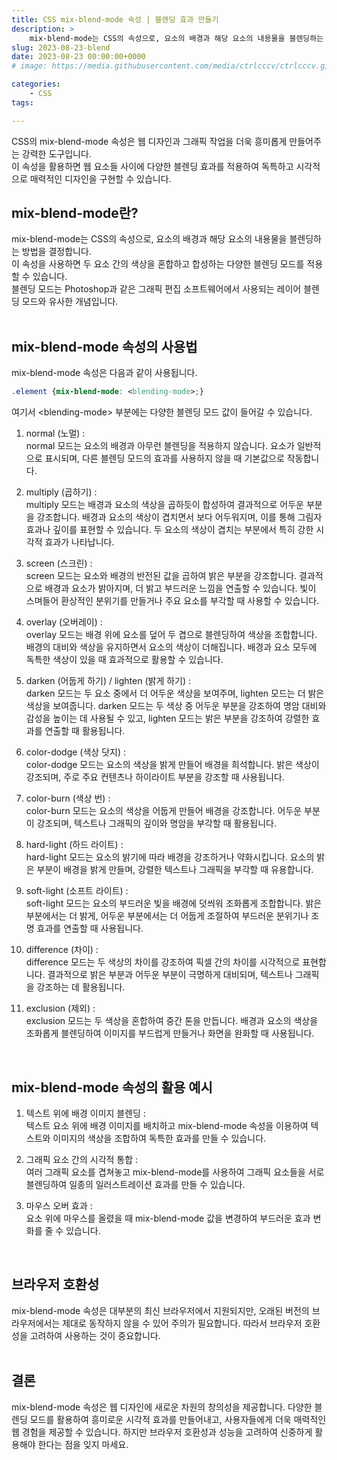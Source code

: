 ```yaml
---
title: CSS mix-blend-mode 속성 | 블렌딩 효과 만들기
description: >  
    mix-blend-mode는 CSS의 속성으로, 요소의 배경과 해당 요소의 내용물을 블렌딩하는 방법을 결정합니다. Photoshop과 같은 그래픽 편집 소프트웨어에서 사용되는 레이어 블렌딩 모드와 유사한 개념입니다.
slug: 2023-08-23-blend
date: 2023-08-23 00:00:00+0000
# image: https://media.githubusercontent.com/media/ctrlcccv/ctrlcccv.github.io/master/assets/img/post/highlighter.webp

categories:
    - CSS
tags:

---
```

CSS의 mix-blend-mode 속성은 웹 디자인과 그래픽 작업을 더욱 흥미롭게 만들어주는 강력한 도구입니다.   
이 속성을 활용하면 웹 요소들 사이에 다양한 블렌딩 효과를 적용하여 독특하고 시각적으로 매력적인 디자인을 구현할 수 있습니다.  

## mix-blend-mode란?
mix-blend-mode는 CSS의 속성으로, 요소의 배경과 해당 요소의 내용물을 블렌딩하는 방법을 결정합니다.   
이 속성을 사용하면 두 요소 간의 색상을 혼합하고 합성하는 다양한 블렌딩 모드를 적용할 수 있습니다.   
블렌딩 모드는 Photoshop과 같은 그래픽 편집 소프트웨어에서 사용되는 레이어 블렌딩 모드와 유사한 개념입니다.  
<br>

## mix-blend-mode 속성의 사용법 
mix-blend-mode 속성은 다음과 같이 사용됩니다.
```css
.element {mix-blend-mode: <blending-mode>;}
```
여기서  &lt;blending-mode&gt; 부분에는 다양한 블렌딩 모드 값이 들어갈 수 있습니다.

1. normal (노멀) :  
normal 모드는 요소의 배경과 아무런 블렌딩을 적용하지 않습니다. 요소가 일반적으로 표시되며, 다른 블렌딩 모드의 효과를 사용하지 않을 때 기본값으로 작동합니다.

2. multiply (곱하기) :  
multiply 모드는 배경과 요소의 색상을 곱하듯이 합성하여 결과적으로 어두운 부분을 강조합니다. 배경과 요소의 색상이 겹치면서 보다 어두워지며, 이를 통해 그림자 효과나 깊이를 표현할 수 있습니다. 두 요소의 색상이 겹치는 부분에서 특히 강한 시각적 효과가 나타납니다.

3. screen (스크린) :  
screen 모드는 요소와 배경의 반전된 값을 곱하여 밝은 부분을 강조합니다. 결과적으로 배경과 요소가 밝아지며, 더 밝고 부드러운 느낌을 연출할 수 있습니다. 빛이 스며들어 환상적인 분위기를 만들거나 주요 요소를 부각할 때 사용할 수 있습니다.

4. overlay (오버레이) :  
overlay 모드는 배경 위에 요소를 덮어 두 겹으로 블렌딩하여 색상을 조합합니다. 배경의 대비와 색상을 유지하면서 요소의 색상이 더해집니다. 배경과 요소 모두에 독특한 색상이 있을 때 효과적으로 활용할 수 있습니다.

5. darken (어둡게 하기) / lighten (밝게 하기) :  
darken 모드는 두 요소 중에서 더 어두운 색상을 보여주며, lighten 모드는 더 밝은 색상을 보여줍니다. darken 모드는 두 색상 중 어두운 부분을 강조하여 명암 대비와 감성을 높이는 데 사용될 수 있고, lighten 모드는 밝은 부분을 강조하여 강렬한 효과를 연출할 때 활용됩니다.

6. color-dodge (색상 닷지) :  
color-dodge 모드는 요소의 색상을 밝게 만들어 배경을 희석합니다. 밝은 색상이 강조되며, 주로 주요 컨텐츠나 하이라이트 부분을 강조할 때 사용됩니다.

7. color-burn (색상 번) :  
color-burn 모드는 요소의 색상을 어둡게 만들어 배경을 강조합니다. 어두운 부분이 강조되며, 텍스트나 그래픽의 깊이와 명암을 부각할 때 활용됩니다.

8. hard-light (하드 라이트) :  
hard-light 모드는 요소의 밝기에 따라 배경을 강조하거나 약화시킵니다. 요소의 밝은 부분이 배경을 밝게 만들며, 강렬한 텍스트나 그래픽을 부각할 때 유용합니다.

9. soft-light (소프트 라이트) :  
soft-light 모드는 요소의 부드러운 빛을 배경에 덧씌워 조화롭게 조합합니다. 밝은 부분에서는 더 밝게, 어두운 부분에서는 더 어둡게 조절하여 부드러운 분위기나 조명 효과를 연출할 때 사용됩니다.

10. difference (차이) :  
difference 모드는 두 색상의 차이를 강조하여 픽셀 간의 차이를 시각적으로 표현합니다. 결과적으로 밝은 부분과 어두운 부분이 극명하게 대비되며, 텍스트나 그래픽을 강조하는 데 활용됩니다.

11. exclusion (제외) :  
exclusion 모드는 두 색상을 혼합하여 중간 톤을 만듭니다. 배경과 요소의 색상을 조화롭게 블렌딩하여 이미지를 부드럽게 만들거나 화면을 완화할 때 사용됩니다.  
<br>

## mix-blend-mode 속성의 활용 예시
1. 텍스트 위에 배경 이미지 블렌딩 :  
텍스트 요소 위에 배경 이미지를 배치하고 mix-blend-mode 속성을 이용하여 텍스트와 이미지의 색상을 조합하여 독특한 효과를 만들 수 있습니다.

2. 그래픽 요소 간의 시각적 통합 :  
여러 그래픽 요소를 겹쳐놓고 mix-blend-mode를 사용하여 그래픽 요소들을 서로 블렌딩하여 일종의 일러스트레이션 효과를 만들 수 있습니다.

3. 마우스 오버 효과 :  
요소 위에 마우스를 올렸을 때 mix-blend-mode 값을 변경하여 부드러운 효과 변화를 줄 수 있습니다.  
<br>

## 브라우저 호환성
mix-blend-mode 속성은 대부분의 최신 브라우저에서 지원되지만, 오래된 버전의 브라우저에서는 제대로 동작하지 않을 수 있어 주의가 필요합니다. 따라서 브라우저 호환성을 고려하여 사용하는 것이 중요합니다.  
<br>

## 결론
mix-blend-mode 속성은 웹 디자인에 새로운 차원의 창의성을 제공합니다. 다양한 블렌딩 모드를 활용하여 흥미로운 시각적 효과를 만들어내고, 사용자들에게 더욱 매력적인 웹 경험을 제공할 수 있습니다. 하지만 브라우저 호환성과 성능을 고려하여 신중하게 활용해야 한다는 점을 잊지 마세요.